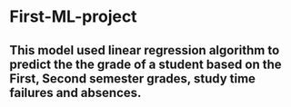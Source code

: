 # First-ML-project
## This model used linear regression algorithm to predict the the grade of a student based on the First, Second semester grades, study time failures and absences. 

